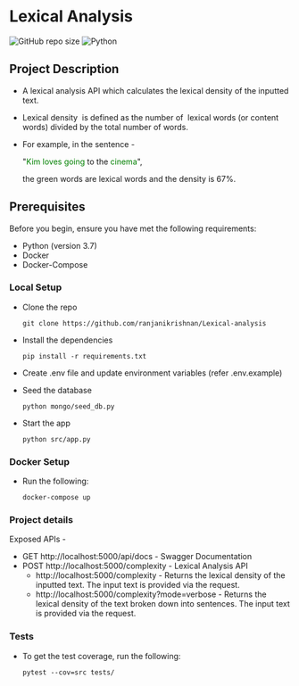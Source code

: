 # Lexical Analysis

![GitHub repo size](https://img.shields.io/github/repo-size/ranjanikrishnan/Lexical-analysis)
![Python](https://img.shields.io/badge/python-v3.7-blue)

## Project Description
- A lexical analysis API which calculates the lexical density of the inputted text.
- Lexical density ​ is defined as the number of ​ lexical words​ (or content words) divided by the
total number of words.
- For example, in the sentence -

    "<span style="color:green">Kim loves going</span> to the <span style="color:green">cinema</span>",

    the green words are lexical words and the
    density is 67%.

## Prerequisites

Before you begin, ensure you have met the following requirements:

* Python (version 3.7)
* Docker
* Docker-Compose 

### Local Setup
- Clone the repo
    ```
    git clone https://github.com/ranjanikrishnan/Lexical-analysis
    ```
- Install the dependencies
    ```
    pip install -r requirements.txt
    ```
- Create .env file and update environment variables (refer .env.example)

- Seed the database

    ```
    python mongo/seed_db.py 
    ```
- Start the app
    ```
    python src/app.py
    ```

### Docker Setup

- Run the following:

    ```
    docker-compose up
    ```

### Project details
Exposed APIs -
- GET http://localhost:5000/api/docs - Swagger Documentation
- POST http://localhost:5000/complexity - Lexical Analysis API
    - http://localhost:5000/complexity - Returns the lexical density of the inputted text. The input text is provided via the request.
    - http://localhost:5000/complexity?mode=verbose - Returns the lexical density of the text broken down into sentences. The input text is provided via the request.
 

### Tests

- To get the test coverage, run the following:

    ```
    pytest --cov=src tests/
    ```
